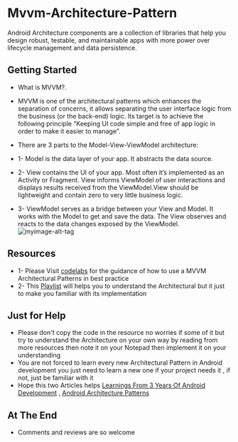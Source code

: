 # Mvvm-Architecture-Pattern
Android Architecture components are a collection of libraries that help you design robust, testable, and maintainable apps with more power over lifecycle management and data persistence. 
## Getting Started
* What is MVVM?.
 * MVVM is one of the architectural patterns which enhances the separation of concerns, it allows separating the user interface logic from the business (or the back-end) logic. Its target is to achieve the following principle “Keeping UI code simple and free of app logic in order to make it easier to manage”.
 * There are 3 parts to the Model-View-ViewModel architecture:
* 1- Model is the data layer of your app. It abstracts the data source.

* 2- View contains the UI of your app. Most often it’s implemented as an Activity or Fragment. View informs ViewModel of user interactions and displays results received from the ViewModel.View should be lightweight and contain zero to very little business logic.
* 3- ViewModel serves as a bridge between your View and Model. It works with the Model to get and save the data. The View observes and reacts to the data changes exposed by the ViewModel.
 ![myimage-alt-tag](https://miro.medium.com/max/1200/1*KnYBBZIDDeg4zVDDEcLw2A.png)
 ## Resources
  * 1- Please Visit [codelabs](https://codelabs.developers.google.com/codelabs/android-room-with-a-view-kotlin/#0) for the guidance  of how to use a MVVM Architectural Patterns in  best practice
  * 2- This [Playlist](https://www.youtube.com/watch?v=ARpn-1FPNE4&list=PLrnPJCHvNZuDihTpkRs6SpZhqgBqPU118) will helps you to understand the Architectural but it just to make you familiar with its implementation
  ## Just for Help 
* Please don't copy the  code in the resource no worries if some  of  it  but try to understand  the Architecture on your own way by reading from more resources then note it on your Notepad then implement it on your understanding  
*  You are not forced  to learn every new Architectural Pattern in Android development you just need to learn a new one  if  your project needs it , if not, just be familiar with it 
* Hope this two Articles helps  [Learnings From 3 Years Of Android Development](https://medium.com/mindorks/learnings-from-3-years-of-android-development-c0d68b8ecea1) , [Android Architecture Patterns ](https://medium.com/upday-devs/android-architecture-patterns-part-1-model-view-controller-3baecef5f2b6)
## At The End
*  Comments and reviews are so welcome  
